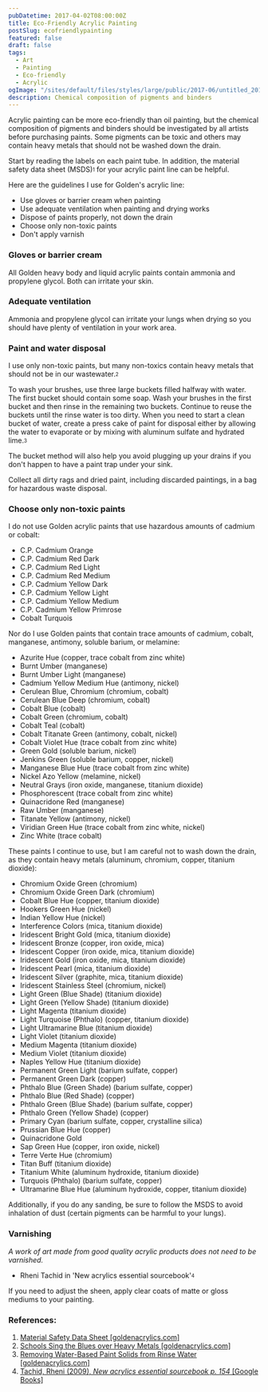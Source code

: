 ```yaml
---
pubDatetime: 2017-04-02T08:00:00Z
title: Eco-Friendly Acrylic Painting
postSlug: ecofriendlypainting
featured: false
draft: false
tags:
  - Art
  - Painting
  - Eco-friendly
  - Acrylic
ogImage: "/sites/default/files/styles/large/public/2017-06/untitled_2016-07-01_1080.jpg"
description: Chemical composition of pigments and binders
---
```


Acrylic painting can be more eco-friendly than oil painting, but the chemical composition of pigments and binders should be investigated by all artists before purchasing paints. Some pigments can be toxic and others may contain heavy metals that should not be washed down the drain.

Start by reading the labels on each paint tube. In addition, the material safety data sheet (MSDS)<sub><sup>1</sup></sub> for your acrylic paint line can be helpful.

Here are the guidelines I use for Golden's acrylic line:

- Use gloves or barrier cream when painting
- Use adequate ventilation when painting and drying works
- Dispose of paints properly, not down the drain
- Choose only non-toxic paints
- Don't apply varnish

### Gloves or barrier cream

All Golden heavy body and liquid acrylic paints contain ammonia and propylene glycol. Both can irritate your skin.

### Adequate ventilation

Ammonia and propylene glycol can irritate your lungs when drying so you should have plenty of ventilation in your work area.

### Paint and water disposal

I use only non-toxic paints, but many non-toxics contain heavy metals that should not be in our wastewater.<sub><sup>2</sup></sub>

To wash your brushes, use three large buckets filled halfway with water. The first bucket should contain some soap. Wash your brushes in the first bucket and then rinse in the remaining two buckets. Continue to reuse the buckets until the rinse water is too dirty. When you need to start a clean bucket of water, create a press cake of paint for disposal either by allowing the water to evaporate or by mixing with aluminum sulfate and hydrated lime.<sub><sup>3</sup></sub>

The bucket method will also help you avoid plugging up your drains if you don't happen to have a paint trap under your sink.

Collect all dirty rags and dried paint, including discarded paintings, in a bag for hazardous waste disposal.

### Choose only non-toxic paints

I do not use Golden acrylic paints that use hazardous amounts of cadmium or cobalt:

- C.P. Cadmium Orange
- C.P. Cadmium Red Dark
- C.P. Cadmium Red Light
- C.P. Cadmium Red Medium
- C.P. Cadmium Yellow Dark
- C.P. Cadmium Yellow Light
- C.P. Cadmium Yellow Medium
- C.P. Cadmium Yellow Primrose
- Cobalt Turquois

Nor do I use Golden paints that contain trace amounts of cadmium, cobalt, manganese, antimony, soluble barium, or melamine:

- Azurite Hue (copper, trace cobalt from zinc white)
- Burnt Umber (manganese)
- Burnt Umber Light (manganese)
- Cadmium Yellow Medium Hue (antimony, nickel)
- Cerulean Blue, Chromium (chromium, cobalt)
- Cerulean Blue Deep (chromium, cobalt)
- Cobalt Blue (cobalt)
- Cobalt Green (chromium, cobalt)
- Cobalt Teal (cobalt)
- Cobalt Titanate Green (antimony, cobalt, nickel)
- Cobalt Violet Hue (trace cobalt from zinc white)
- Green Gold (soluble barium, nickel)
- Jenkins Green (soluble barium, copper, nickel)
- Manganese Blue Hue (trace cobalt from zinc white)
- Nickel Azo Yellow (melamine, nickel)
- Neutral Grays (iron oxide, manganese, titanium dioxide)
- Phosphorescent (trace cobalt from zinc white)
- Quinacridone Red (manganese)
- Raw Umber (manganese)
- Titanate Yellow (antimony, nickel)
- Viridian Green Hue (trace cobalt from zinc white, nickel)
- Zinc White (trace cobalt)

These paints I continue to use, but I am careful not to wash down the drain, as they contain heavy metals (aluminum, chromium, copper, titanium dioxide):

- Chromium Oxide Green (chromium)
- Chromium Oxide Green Dark (chromium)
- Cobalt Blue Hue (copper, titanium dioxide)
- Hookers Green Hue (nickel)
- Indian Yellow Hue (nickel)
- Interference Colors (mica, titanium dioxide)
- Iridescent Bright Gold (mica, titanium dioxide)
- Iridescent Bronze (copper, iron oxide, mica)
- Iridescent Copper (iron oxide, mica, titanium dioxide)
- Iridescent Gold (iron oxide, mica, titanium dioxide)
- Iridescent Pearl (mica, titanium dioxide)
- Iridescent Silver (graphite, mica, titanium dioxide)
- Iridescent Stainless Steel (chromium, nickel)
- Light Green (Blue Shade) (titanium dioxide)
- Light Green (Yellow Shade) (titanium dioxide)
- Light Magenta (titanium dioxide)
- Light Turquoise (Phthalo) (copper, titanium dioxide)
- Light Ultramarine Blue (titanium dioxide)
- Light Violet (titanium dioxide)
- Medium Magenta (titanium dioxide)
- Medium Violet (titanium dioxide)
- Naples Yellow Hue (titanium dioxide)
- Permanent Green Light (barium sulfate, copper)
- Permanent Green Dark (copper)
- Phthalo Blue (Green Shade) (barium sulfate, copper)
- Phthalo Blue (Red Shade) (copper)
- Phthalo Green (Blue Shade) (barium sulfate, copper)
- Phthalo Green (Yellow Shade) (copper)
- Primary Cyan (barium sulfate, copper, crystalline silica)
- Prussian Blue Hue (copper)
- Quinacridone Gold
- Sap Green Hue (copper, iron oxide, nickel)
- Terre Verte Hue (chromium)
- Titan Buff (titanium dioxide)
- Titanium White (aluminum hydroxide, titanium dioxide)
- Turquois (Phthalo) (barium sulfate, copper)
- Ultramarine Blue Hue (aluminum hydroxide, copper, titanium dioxide)

Additionally, if you do any sanding, be sure to follow the MSDS to avoid inhalation of dust (certain pigments can be harmful to your lungs).

### Varnishing

_A work of art made from good quality acrylic products does not need to be varnished._

- Rheni Tachid in 'New acrylics essential sourcebook'<sub><sup>4</sup></sub>

If you need to adjust the sheen, apply clear coats of matte or gloss mediums to your painting.

### References:

1. [Material Safety Data Sheet [goldenacrylics.com]](http://www.goldenpaints.com/healthsafety/msds/master.pdf)
2. [Schools Sing the Blues over Heavy Metals [goldenacrylics.com]](http://www.goldenpaints.com/justpaint/jp7article2.php)
3. [Removing Water-Based Paint Solids from Rinse Water [goldenacrylics.com]](http://www.goldenpaints.com/justpaint/jp3article3.php)
4. [Tachid, Rheni (2009), _New acrylics essential sourcebook p. 154_ [Google Books]](http://books.google.ca/books?id=5XZcoz4zidAC&lpg=PA163&dq=acrylic%20painting&pg=PA154#v=onepage&q&f=false)
